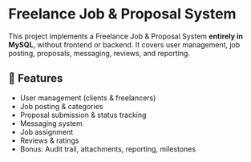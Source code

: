 # Freelance Job & Proposal System

This project implements a Freelance Job & Proposal System **entirely in MySQL**, without frontend or backend. It covers user management, job posting, proposals, messaging, reviews, and reporting.

## 🚀 Features
- User management (clients & freelancers)
- Job posting & categories
- Proposal submission & status tracking
- Messaging system
- Job assignment
- Reviews & ratings
- Bonus: Audit trail, attachments, reporting, milestones

